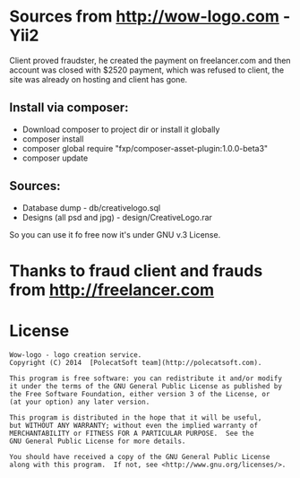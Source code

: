# Sources from http://wow-logo.com - Yii2

Client proved fraudster, he created the payment on freelancer.com and then account was closed with $2520 payment, which was refused to client, the site was already on hosting and client has gone.

## Install via composer:

* Download composer to project dir or install it globally
* composer install
* composer global require "fxp/composer-asset-plugin:1.0.0-beta3"
* composer update

## Sources:

* Database dump - db/creativelogo.sql
* Designs (all psd and jpg) - design/CreativeLogo.rar

So you can use it fo free now it's under GNU v.3 License. 

# Thanks to fraud client and frauds from http://freelancer.com

# License 

    Wow-logo - logo creation service.
    Copyright (C) 2014  [PolecatSoft team](http://polecatsoft.com).

    This program is free software: you can redistribute it and/or modify
    it under the terms of the GNU General Public License as published by
    the Free Software Foundation, either version 3 of the License, or
    (at your option) any later version.

    This program is distributed in the hope that it will be useful,
    but WITHOUT ANY WARRANTY; without even the implied warranty of
    MERCHANTABILITY or FITNESS FOR A PARTICULAR PURPOSE.  See the
    GNU General Public License for more details.

    You should have received a copy of the GNU General Public License
    along with this program.  If not, see <http://www.gnu.org/licenses/>.
